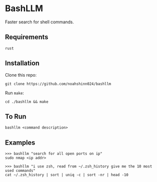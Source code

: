# BashLLM
Faster search for shell commands.

## Requirements
`rust`

## Installation

Clone this repo:
```
git clone https://github.com/noahshinn024/bashllm
```

Run `make`:
```
cd ./bashllm && make
```

## To Run

```
bashllm <command description>
```

## Examples
```
>>> bashllm "search for all open ports on ip"
sudo nmap <ip addr>
```

```
>>> bashllm "i use zsh, read from ~/.zsh_history give me the 10 most used commands"
cat ~/.zsh_history | sort | uniq -c | sort -nr | head -10
```
